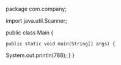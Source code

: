 package com.company;

import java.util.Scanner;

public class Main {

    public static void main(String[] args) {


System.out.println(788);
}
}
